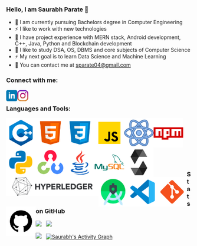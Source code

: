### Hello, I am Saurabh Parate 👋 

- 🌱 I am currently pursuing Bachelors degree in Computer Engineering
- ⚡ I like to work with new technologies
- 🔭 I have project experience with MERN stack, Android development, C++, Java, Python and Blockchain development
- 📝 I like to study DSA, OS, DBMS and core subjects of Computer Science
- ⚡ My next goal is to learn Data Science and Machine Learning
- 👯 You can contact me at [sparate04@gmail.com][email]

### Connect with me:

[<img align="left" alt="SaurabhParate04 | LinkedIn" width="30px" src="https://github.com/SaurabhParate04/SaurabhParate04/blob/master/icons/linkedin.png?raw=true" />][linkedin]
[<img align="left" alt="SaurabhParate04 | Instagram" width="30px" src="https://github.com/SaurabhParate04/SaurabhParate04/blob/master/icons/instagram.png?raw=true" />][instagram]

<br/>

### Languages and Tools:

<img align="left" alt="C++" width="80px" src="https://github.com/SaurabhParate04/SaurabhParate04/blob/master/icons/icons8-c++-144.png?raw=true" />
<img align="left" alt="HTML5" width="80px" src="https://github.com/SaurabhParate04/SaurabhParate04/blob/master/icons/icons8-html-5-144.png?raw=true" />
<img align="left" alt="CSS3" width="80px" src="https://github.com/SaurabhParate04/SaurabhParate04/blob/master/icons/icons8-css3-144.png?raw=true" />
<img align="left" alt="JavaScript" width="80px" src="https://github.com/SaurabhParate04/SaurabhParate04/blob/master/icons/icons8-javascript-144.png?raw=true" />
<img align="left" alt="React" width="80px" src="https://github.com/SaurabhParate04/SaurabhParate04/blob/master/icons/icons8-react-160.png?raw=true" />
<img align="left" alt="NPM" width="80px" src="https://github.com/SaurabhParate04/SaurabhParate04/blob/master/icons/icons8-npm-144.png?raw=true" />
<img align="left" alt="Python" width="80px" src="https://github.com/SaurabhParate04/SaurabhParate04/blob/master/icons/icons8-python-144.png?raw=true" />
<img align="left" alt="OpenCV" width="80px" src="https://github.com/SaurabhParate04/SaurabhParate04/blob/master/icons/icons8-opencv-144.png?raw=true" />
<img align="left" alt="Java" width="80px" src="https://github.com/SaurabhParate04/SaurabhParate04/blob/master/icons/icons8-java-144.png?raw=true" />
<img align="left" alt="MySQL" width="80px" src="https://github.com/SaurabhParate04/SaurabhParate04/blob/master/icons/icons8-mysql-logo-144.png?raw=true" />
<img align="left" alt="Solidity" width="80px" src="https://github.com/SaurabhParate04/SaurabhParate04/blob/master/icons/file_type_light_solidity_icon_130436.png?raw=true" />
<img align="left" alt="Hyperledger" width="250px" src="https://github.com/SaurabhParate04/SaurabhParate04/blob/master/icons/vlz.png?raw=true" />
<img align="left" alt="Android Studio" width="80px" src="https://github.com/SaurabhParate04/SaurabhParate04/blob/master/icons/icons8-android-studio-240.png?raw=true" />
<img align="left" alt="Visual Studio Code" width="80px" src="https://github.com/SaurabhParate04/SaurabhParate04/blob/master/icons/icons8-visual-studio-code-2019-144.png?raw=true" />
<img align="left" alt="Git" width="80px" src="https://github.com/SaurabhParate04/SaurabhParate04/blob/master/icons/icons8-git-144.png?raw=true" />
<img align="left" alt="GitHub" width="80px" src="https://github.com/SaurabhParate04/SaurabhParate04/blob/master/icons/icons8-github-128.png?raw=true" />

<br/> <br/> <br/> <br/> <br/> <br/> <br/>

### Stats on GitHub
<a href="https://github.com/SaurabhParate04"><img height="160px" src="https://github-readme-stats.vercel.app/api?username=SaurabhParate04&&show_icons=true&count_private=true&theme=github_dark"></a> &nbsp; <a href="https://github.com/SaurabhParate04"><img height="160px" src="https://github-readme-streak-stats.herokuapp.com/?user=SaurabhParate04&theme=algolia"/></a>

<a href="https://github.com/SaurabhParate04"><img height="163px" src="https://github-readme-stats.vercel.app/api/top-langs/?username=SaurabhParate04&layout=compact&theme=algolia"/></a> &nbsp; <a href="https://github.com/SaurabhParate04"><img height="163px" alt="Saurabh's Activity Graph" src="https://activity-graph.herokuapp.com/graph?username=SaurabhParate04&custom_title=Saurabh's%20Contribution%20Graph%20(Last%2030%20Days)&theme=react-dark" /></a>


[instagram]: https://www.instagram.com/saurabh_parate/
[linkedin]: https://www.linkedin.com/in/saurabh-parate-2044921b0/
[email]: mailto:sparate04@gmail.com
